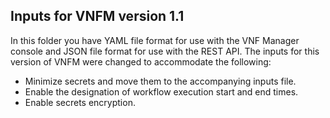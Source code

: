 ## Inputs for VNFM version 1.1

In this folder you have YAML file format for use with the VNF Manager console and JSON file format for use with the REST API. The inputs for this version of VNFM were changed to accommodate the following:

- Minimize secrets and move them to the accompanying inputs file.
- Enable the designation of workflow execution start and end times.
- Enable secrets encryption.

